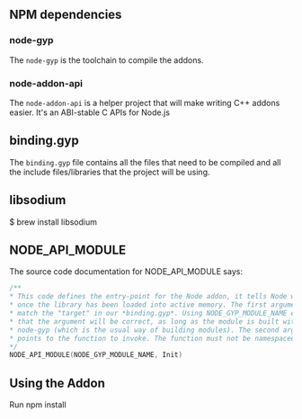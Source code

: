 ## NPM dependencies

### node-gyp 

The `node-gyp` is the toolchain to compile the addons.

### node-addon-api 

The `node-addon-api` is a helper project that will make writing C++ addons easier.
It's an ABI-stable C APIs for Node.js

## binding.gyp

The `binding.gyp` file contains all the files that need to be compiled and all the include 
files/libraries that the project will be using. 

## libsodium

$ brew install libsodium

## NODE_API_MODULE

The source code documentation for NODE_API_MODULE says:

```c
/**
* This code defines the entry-point for the Node addon, it tells Node where to go
* once the library has been loaded into active memory. The first argument must
* match the "target" in our *binding.gyp*. Using NODE_GYP_MODULE_NAME ensures
* that the argument will be correct, as long as the module is built with
* node-gyp (which is the usual way of building modules). The second argument
* points to the function to invoke. The function must not be namespaced.
*/
NODE_API_MODULE(NODE_GYP_MODULE_NAME, Init)
```

## Using the Addon

Run npm install


